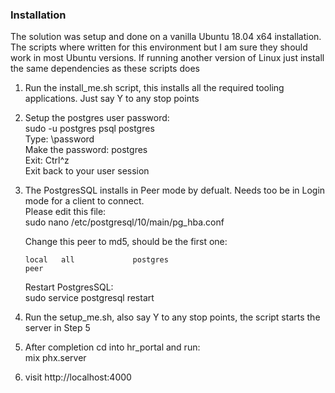 ### Installation

The solution was setup and done on a vanilla Ubuntu 18.04 x64 installation. The scripts where written for this environment 
but I am sure they should work in most Ubuntu versions. If running another version of Linux just install the same dependencies 
as these scripts does

1. Run the install_me.sh script, this installs all the required tooling applications. Just say Y to any stop points  
2. Setup the postgres user password:  
   sudo -u postgres psql postgres  
   Type: \password  
   Make the password: postgres  
   Exit: Ctrl^z  
   Exit back to your user session  
3. The PostgresSQL installs in Peer mode by defualt. Needs too be in Login mode for a client to connect.   
   Please edit this file:   
   sudo nano /etc/postgresql/10/main/pg_hba.conf 
   
   Change this peer to md5, should be the first one:
   ```
   local   all             postgres                                peer
   ```
   
   Restart PostgresSQL:  
   sudo service postgresql restart  
4. Run the setup_me.sh, also say Y to any stop points, the script starts the server in Step 5  
5. After completion cd into hr_portal and run:  
    mix phx.server  
6. visit http://localhost:4000
